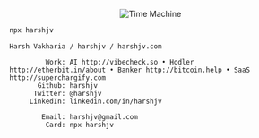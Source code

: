 <p align="center">
  <img src="https://imgs.xkcd.com/comics/time_machine.png" alt="Time Machine">
</p>


```bash
npx harshjv
```
```
Harsh Vakharia / harshjv / harshjv.com

         Work: AI http://vibecheck.so • Hodler http://etherbit.in/about • Banker http://bitcoin.help • SaaS http://superchargify.com
       Github: harshjv
      Twitter: @harshjv
     LinkedIn: linkedin.com/in/harshjv

        Email: harshjv@gmail.com
         Card: npx harshjv
```
